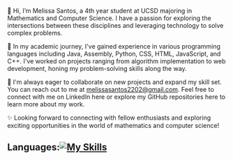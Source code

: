 👋 Hi, I’m Melissa Santos, a 4th year student at UCSD majoring in Mathematics and Computer Science. I have a passion for exploring the intersections between these disciplines and leveraging technology to solve complex problems.

🌱 In my academic journey, I've gained experience in various programming languages including Java, Assembly, Python, CSS, HTML, JavaScript, and C++. I've worked on projects ranging from algorithm implementation to web development, honing my problem-solving skills along the way.

💼 I'm always eager to collaborate on new projects and expand my skill set. You can reach out to me at melissasantos2202@gmail.com. Feel free to connect with me on LinkedIn here or explore my GitHub repositories here to learn more about my work.

✨ Looking forward to connecting with fellow enthusiasts and exploring exciting opportunities in the world of mathematics and computer science!

## Languages:[![My Skills](https://skillicons.dev/icons?i=java,cpp,mysql,py)](https://skillicons.dev)
